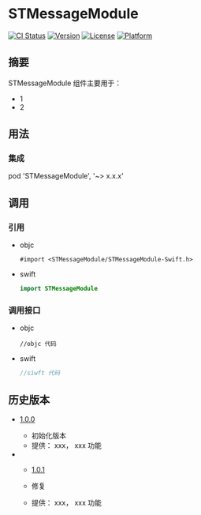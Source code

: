 # STMessageModule

[![CI Status](https://img.shields.io/travis/StephenChen/STMessageModule.svg?style=flat)](https://travis-ci.org/StephenChen/STMessageModule)
[![Version](https://img.shields.io/cocoapods/v/STMessageModule.svg?style=flat)](https://cocoapods.org/pods/STMessageModule)
[![License](https://img.shields.io/cocoapods/l/STMessageModule.svg?style=flat)](https://github.com/StephenChen/STMessageModule/blob/701ff106db3caa805f9dab12df7749c03c889c47/LICENSE)
[![Platform](https://img.shields.io/cocoapods/p/STMessageModule.svg?style=flat)](https://cocoapods.org/pods/STMessageModule)

## 摘要

STMessageModule 组件主要用于：

- 1
- 2

## 用法

### 集成

pod 'STMessageModule', '~> x.x.x'

## 调用

### 引用

- objc

  ```objc
  #import <STMessageModule/STMessageModule-Swift.h>
  ```

- swift

  ```swift
  import STMessageModule
  ```

### 调用接口

- objc
  ```objc
  //objc 代码
  ```

- swift

  ```swift
  //siwft 代码
  ```

## 历史版本

- [1.0.0](http://github/StephenChen/STMessageModule/tag/1.0.0)

  - 初始化版本
  - 提供： xxx， xxx 功能

- - [1.0.1](http://github/StephenChen/STMessageModule/tag/1.0.1)

  - 修复
  - 提供： xxx， xxx 功能
